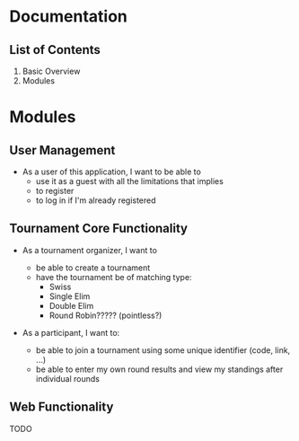 # Documentation
## List of Contents
1. Basic Overview
2. Modules

# Modules

## User Management

- As a user of this application, I want to be able to
    - use it as a guest with all the limitations that implies
    - to register
    - to log in if I'm already registered
    
## Tournament Core Functionality

- As a tournament organizer, I want to 
    - be able to create a tournament
    - have the tournament be of matching type:
        - Swiss
        - Single Elim
        - Double Elim
        - Round Robin????? (pointless?)

- As a participant, I want to:
    - be able to join a tournament using some unique identifier
        (code, link, ...)
    - be able to enter my own round results and view my standings
        after individual rounds
    

## Web Functionality

TODO